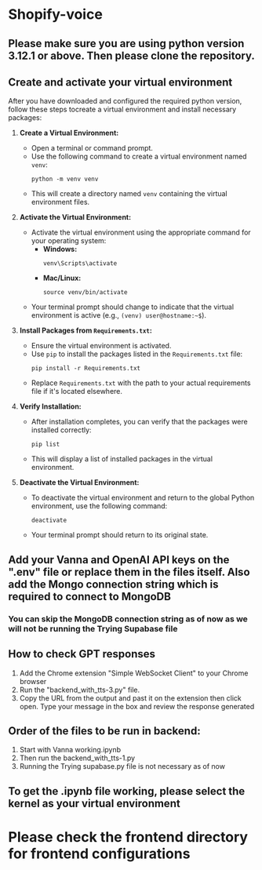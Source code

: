 # Shopify-voice

## Please make sure you are using python version 3.12.1 or above. Then please clone the repository.

## Create and activate your virtual environment
After you have downloaded and configured the required python version, follow these steps tocreate a virtual environment and install necessary packages:

1. **Create a Virtual Environment:**
   - Open a terminal or command prompt.
   - Use the following command to create a virtual environment named `venv`:
     ```
     python -m venv venv
     ```
   - This will create a directory named `venv` containing the virtual environment files.

2. **Activate the Virtual Environment:**
   - Activate the virtual environment using the appropriate command for your operating system:
     - **Windows:**
       ```
       venv\Scripts\activate
       ```
     - **Mac/Linux:**
       ```
       source venv/bin/activate
       ```
   - Your terminal prompt should change to indicate that the virtual environment is active (e.g., `(venv) user@hostname:~$`).

3. **Install Packages from `Requirements.txt`:**
   - Ensure the virtual environment is activated.
   - Use `pip` to install the packages listed in the `Requirements.txt` file:
     ```
     pip install -r Requirements.txt
     ```
   - Replace `Requirements.txt` with the path to your actual requirements file if it's located elsewhere.

4. **Verify Installation:**
   - After installation completes, you can verify that the packages were installed correctly:
     ```
     pip list
     ```
   - This will display a list of installed packages in the virtual environment.

5. **Deactivate the Virtual Environment:**
   - To deactivate the virtual environment and return to the global Python environment, use the following command:
     ```
     deactivate
     ```
   - Your terminal prompt should return to its original state.
  
## Add your Vanna and OpenAI API keys on the ".env" file or replace them in the files itself. Also add the Mongo connection string which is required to connect to MongoDB
### You can skip the MongoDB connection string as of now as we will not be running the Trying Supabase file

## How to check GPT responses
1. Add the Chrome extension "Simple WebSocket Client" to your Chrome browser
2. Run the "backend_with_tts-3.py" file.
3. Copy the URL from the output and past it on the extension then click open. Type your message in the box and review the response generated

## Order of the files to be run in backend:
1. Start with Vanna working.ipynb
2. Then run the backend_with_tts-1.py
3. Running the Trying supabase.py file is not necessary as of now

## To get the .ipynb file working, please select the kernel as your virtual environment


# Please check the frontend directory for frontend configurations
